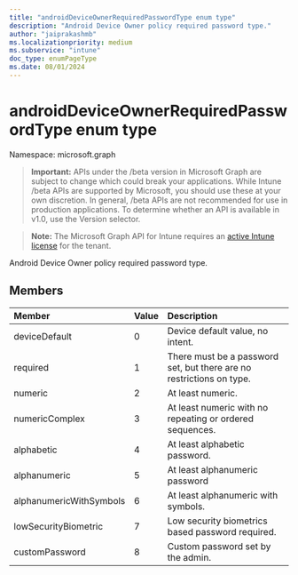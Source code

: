 ```yaml
---
title: "androidDeviceOwnerRequiredPasswordType enum type"
description: "Android Device Owner policy required password type."
author: "jaiprakashmb"
ms.localizationpriority: medium
ms.subservice: "intune"
doc_type: enumPageType
ms.date: 08/01/2024
---
```


# androidDeviceOwnerRequiredPasswordType enum type

Namespace: microsoft.graph

> **Important:** APIs under the /beta version in Microsoft Graph are subject to change which could break your applications. While Intune /beta APIs are supported by Microsoft, you should use these at your own discretion. In general, /beta APIs are not recommended for use in production applications. To determine whether an API is available in v1.0, use the Version selector.

> **Note:** The Microsoft Graph API for Intune requires an [active Intune license](https://go.microsoft.com/fwlink/?linkid=839381) for the tenant.

Android Device Owner policy required password type.

## Members
|Member|Value|Description|
|:---|:---|:---|
|deviceDefault|0|Device default value, no intent.|
|required|1|There must be a password set, but there are no restrictions on type.|
|numeric|2|At least numeric.|
|numericComplex|3|At least numeric with no repeating or ordered sequences.|
|alphabetic|4|At least alphabetic password.|
|alphanumeric|5|At least alphanumeric password|
|alphanumericWithSymbols|6|At least alphanumeric with symbols.|
|lowSecurityBiometric|7|Low security biometrics based password required.|
|customPassword|8|Custom password set by the admin.|